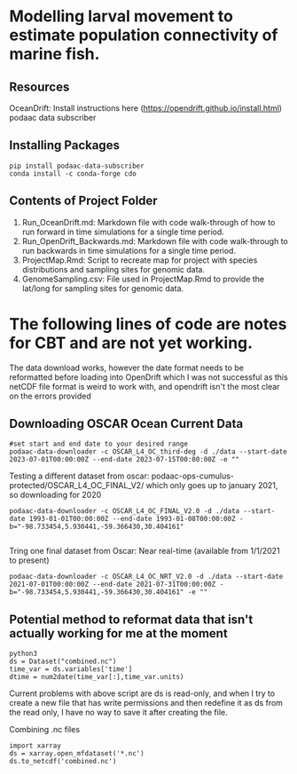 # Modelling larval movement to estimate population connectivity of marine fish.

## Resources
OceanDrift: Install instructions here (https://opendrift.github.io/install.html)
podaac data subscriber

## Installing Packages

```{bash}
pip install podaac-data-subscriber
conda install -c conda-forge cdo
```

## Contents of Project Folder
1. Run_OceanDrift.md: Markdown file with code walk-through of how to run forward in time simulations for a single time period.
2. Run_OpenDrift_Backwards.md: Markdown file with code walk-through to run backwards in time simulations for a single time period.
3. ProjectMap.Rmd: Script to recreate map for project with species distributions and sampling sites for genomic data.
4. GenomeSampling.csv: File used in ProjectMap.Rmd to provide the lat/long for sampling sites for genomic data. 

# The following lines of code are notes for CBT and are not yet working. 

The data download works, however the date format needs to be reformatted before loading into OpenDrift which I was not successful as this netCDF file format is weird to work with, and opendrift isn't the most clear on the errors provided

## Downloading OSCAR Ocean Current Data
```{bash}
#set start and end date to your desired range
podaac-data-downloader -c OSCAR_L4_OC_third-deg -d ./data --start-date 2023-07-01T00:00:00Z --end-date 2023-07-15T00:00:00Z -e ""
```

Testing a different dataset from oscar: podaac-ops-cumulus-protected/OSCAR_L4_OC_FINAL_V2/ which only goes up to january 2021, so downloading for 2020
```
podaac-data-downloader -c OSCAR_L4_OC_FINAL_V2.0 -d ./data --start-date 1993-01-01T00:00:00Z --end-date 1993-01-08T00:00:00Z -b="-98.733454,5.930441,-59.366430,30.404161"


```

Tring one final dataset from Oscar: Near real-time (available from 1/1/2021 to present)
```
podaac-data-downloader -c OSCAR_L4_OC_NRT_V2.0 -d ./data --start-date 2021-07-01T00:00:00Z --end-date 2021-07-31T00:00:00Z -b="-98.733454,5.930441,-59.366430,30.404161" -e ""
```

## Potential method to reformat data that isn't actually working for me at the moment
```
python3
ds = Dataset("combined.nc")
time_var = ds.variables['time']
dtime = num2date(time_var[:],time_var.units)
```
Current problems with above script are ds is read-only, and when I try to create a new file that has write permissions and then redefine it as ds from the read only, I have no way to save it after creating the file.


Combining .nc files
```python3
import xarray
ds = xarray.open_mfdataset('*.nc')
ds.to_netcdf('combined.nc')
```
